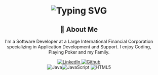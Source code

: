 <div align="center">
    <h1>
        <img src="https://readme-typing-svg.herokuapp.com?font=Jetbrains+mono&size=40&duration=3000&color=33FF33&center=true&vCenter=true&width=435&lines=Hey..+I'm+Dave;This+is..;..my+Github..;" alt="Typing SVG"/>
    </h1>
</div>
<div align="center">
    <h2>🚀 About Me</h2>
    <p>I'm a Software Developer at a Large International Financial Corporation specializing in Application Development and Support. I enjoy Coding, Playing Poker and my Family.</p>
</div>
<div align="center">
    <!-- Replace href with your links -->
    <a href="https://www.linkedin.com/in/davepettit/">
        <img src="https://img.shields.io/badge/LinkedIn-0077B5?style=for-the-badge&logo=linkedin&logoColor=white" alt="LinkedIn"/>
    </a>
    <a href="https://www.github.com/Dkpettit/">
        <img src="https://img.shields.io/badge/Github-181717?style=for-the-badge&logo=github&logoColor=white" alt="Github"/>
    </a>
</div>
<div align="center">
    <img src="https://img.shields.io/badge/Java-007396?style=for-the-badge&logo=java&logoColor=white" alt="Java" /><img src="https://img.shields.io/badge/JavaScript-F7DF1E?style=for-the-badge&logo=java&logoColor=Yellow" alt="JavaScript" />
    <img src="https://img.shields.io/badge/HTML-E34F26?style=for-the-badge&logo=html&logoColor=Blue" alt="HTML5" />
</div>
<!--
**Dkpettit/Dkpettit** is a ✨ _special_ ✨ repository because its `README.md` (this file) appears on your GitHub profile.

Here are some ideas to get you started:

- 🔭 I’m currently working on ...
- 🌱 I’m currently learning ...
- 👯 I’m looking to collaborate on ...
- 🤔 I’m looking for help with ...
- 💬 Ask me about ...
- 📫 How to reach me: ...
- 😄 Pronouns: ...
- ⚡ Fun fact: ...
-->
